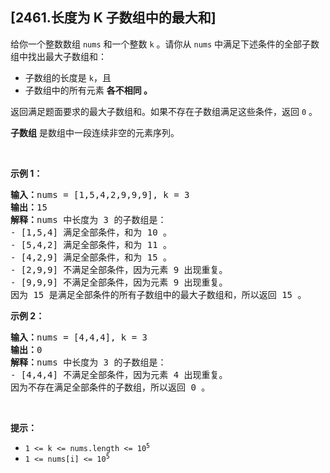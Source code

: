 ## [2461.长度为 K 子数组中的最大和]
<p>给你一个整数数组 <code>nums</code> 和一个整数 <code>k</code> 。请你从 <code>nums</code> 中满足下述条件的全部子数组中找出最大子数组和：</p>

<ul>
	<li>子数组的长度是 <code>k</code>，且</li>
	<li>子数组中的所有元素 <strong>各不相同 。</strong></li>
</ul>

<p>返回满足题面要求的最大子数组和。如果不存在子数组满足这些条件，返回 <code>0</code> 。</p>

<p><strong>子数组</strong> 是数组中一段连续非空的元素序列。</p>

<p>&nbsp;</p>

<p><strong>示例 1：</strong></p>

<pre><strong>输入：</strong>nums = [1,5,4,2,9,9,9], k = 3
<strong>输出：</strong>15
<strong>解释：</strong>nums 中长度为 3 的子数组是：
- [1,5,4] 满足全部条件，和为 10 。
- [5,4,2] 满足全部条件，和为 11 。
- [4,2,9] 满足全部条件，和为 15 。
- [2,9,9] 不满足全部条件，因为元素 9 出现重复。
- [9,9,9] 不满足全部条件，因为元素 9 出现重复。
因为 15 是满足全部条件的所有子数组中的最大子数组和，所以返回 15 。
</pre>

<p><strong>示例 2：</strong></p>

<pre><strong>输入：</strong>nums = [4,4,4], k = 3
<strong>输出：</strong>0
<strong>解释：</strong>nums 中长度为 3 的子数组是：
- [4,4,4] 不满足全部条件，因为元素 4 出现重复。
因为不存在满足全部条件的子数组，所以返回 0 。
</pre>

<p>&nbsp;</p>

<p><strong>提示：</strong></p>

<ul>
	<li><code>1 &lt;= k &lt;= nums.length &lt;= 10<sup>5</sup></code></li>
	<li><code>1 &lt;= nums[i] &lt;= 10<sup>5</sup></code></li>
</ul>

